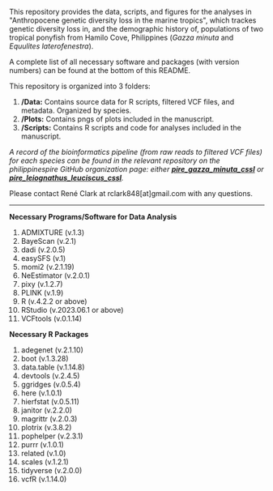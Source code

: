 This repository provides the data, scripts, and figures for the analyses in "Anthropocene genetic diversity loss in the marine tropics", which trackes genetic diversity loss in, and the demographic history of, populations of two tropical ponyfish from Hamilo Cove, Philippines (*Gazza minuta* and *Equulites laterofenestra*).

A complete list of all necessary software and packages (with version numbers) can be found at the bottom of this README.

This repository is organized into 3 folders:
1. **/Data:** Contains source data for R scripts, filtered VCF files, and metadata. Organized by species.
2. **/Plots:** Contains pngs of plots included in the manuscript.
3. **/Scripts:** Contains R scripts and code for analyses included in the manuscript.

*A record of the bioinformatics pipeline (from raw reads to filtered VCF files) for each species can be found in the relevant repository on the philippinespire GitHub organization page: either [**pire_gazza_minuta_cssl**](https://github.com/philippinespire/pire_gazza_minuta_cssl) or [**pire_leiognathus_leuciscus_cssl**](https://github.com/philippinespire/pire_leiognathus_leuciscus_cssl).* 

Please contact René Clark at rclark848[at]gmail.com with any questions.
_______________________________________________________

**Necessary Programs/Software for Data Analysis**   
1. ADMIXTURE (v.1.3)
2. BayeScan (v.2.1)
3. dadi (v.2.0.5)
4. easySFS (v.1)
5. momi2 (v.2.1.19)
6. NeEstimator (v.2.0.1)
7. pixy (v.1.2.7)
8. PLINK (v.1.9)
9. R (v.4.2.2 or above)
10. RStudio (v.2023.06.1 or above)
11. VCFtools (v.0.1.14)

**Necessary R Packages**
1. adegenet (v.2.1.10)
2. boot (v.1.3.28)
3. data.table (v.1.14.8)
4. devtools (v.2.4.5)
5. ggridges (v.0.5.4)
6. here (v.1.0.1)
7. hierfstat (v.0.5.11)
8. janitor (v.2.2.0)
9. magrittr (v.2.0.3)
10. plotrix (v.3.8.2)
11. pophelper (v.2.3.1)
12. purrr (v.1.0.1)
13. related (v.1.0)
14. scales (v.1.2.1)
15. tidyverse (v.2.0.0)
16. vcfR (v.1.14.0)
